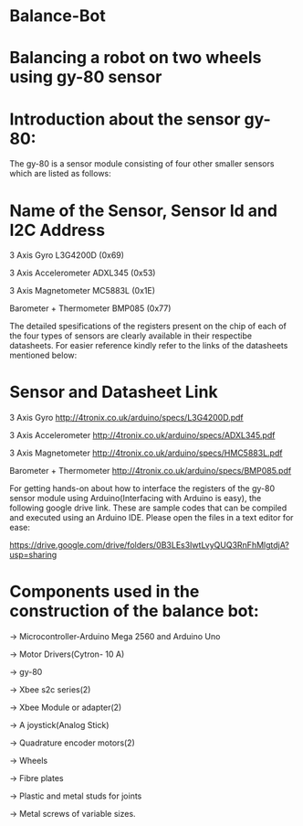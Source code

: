 # Balance-Bot

# Balancing a robot on two wheels using gy-80 sensor

# Introduction about the sensor gy-80:
 The gy-80 is a sensor module consisting of four other smaller sensors which are listed as follows:
 
# Name of the Sensor, Sensor Id and I2C Address

 3 Axis Gyro	                         L3G4200D  	(0x69)	

 3 Axis Accelerometer	            ADXL345     (0x53)	
 
 3 Axis Magnetometer           MC5883L	    (0x1E)	
 
 Barometer + Thermometer    BMP085	    (0x77)	
 
 
 The detailed spesifications of the registers present on the chip of each of the four types of sensors are clearly available in their
 respectibe datasheets. For easier reference kindly refer to the links of the datasheets mentioned below:
 
 # Sensor                    and Datasheet Link
 
  3 Axis Gyro	              http://4tronix.co.uk/arduino/specs/L3G4200D.pdf
 
  3 Axis Accelerometer	     http://4tronix.co.uk/arduino/specs/ADXL345.pdf	
  
  3 Axis Magnetometer       http://4tronix.co.uk/arduino/specs/HMC5883L.pdf
  
  Barometer + Thermometer   http://4tronix.co.uk/arduino/specs/BMP085.pdf
  
  For getting hands-on about how to interface the registers of the gy-80 sensor module using Arduino(Interfacing with Arduino is easy),
  the following google drive link. These are sample codes that can be compiled and executed using an Arduino IDE. Please open the files   in a text editor for ease:
  
  https://drive.google.com/drive/folders/0B3LEs3IwtLvyQUQ3RnFhMlgtdjA?usp=sharing
    
# Components used in the construction of the balance bot:

-> Microcontroller-Arduino Mega 2560 and Arduino Uno

-> Motor Drivers(Cytron- 10 A)

-> gy-80

-> Xbee s2c series(2)

-> Xbee Module or adapter(2)

-> A joystick(Analog Stick)

-> Quadrature encoder motors(2)

-> Wheels

-> Fibre plates

-> Plastic and metal studs for joints

-> Metal screws of variable sizes. 
